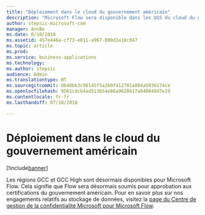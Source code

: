 ```yaml
---
title: "Déploiement dans le cloud du gouvernement américain"
description: "Microsoft Flow sera disponible dans les UGS du cloud du gouvernement, y compris GCC et GCC High. Cela ne concerne pas le cloud du ministère de la Justice américain."
author: stepsic-microsoft-com
manager: AnnBe
ms.date: 8/10/2018
ms.assetid: 457e446a-cf73-e811-a967-000d3a18c047
ms.topic: article
ms.prod: 
ms.service: business-applications
ms.technology: 
ms.author: stepsic
audience: Admin
ms.translationtype: HT
ms.sourcegitcommit: 0b40bb3c98145f5a260f412701a884a5936174ce
ms.openlocfilehash: 9561cdcb4ad513654e86a9628b17a840049d7e19
ms.contentlocale: fr-fr
ms.lasthandoff: 07/18/2018

---
```

# <a name="us-government-cloud-deployment"></a>Déploiement dans le cloud du gouvernement américain


[!include[banner](../../includes/banner.md)]

Les régions GCC et GCC High sont désormais disponibles pour Microsoft Flow. Cela signifie que Flow sera désormais soumis pour approbation aux certifications du gouvernement américain. Pour en savoir plus sur nos engagements relatifs au stockage de données, visitez la [page du Centre de gestion de la confidentialité Microsoft pour Microsoft Flow](https://www.microsoft.com/en-us/TrustCenter/CloudServices/business-application-platform/data-location).

